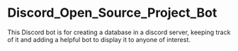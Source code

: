 # Discord_Open_Source_Project_Bot
This Discord bot is for creating a database in a discord server, keeping track of it and adding a helpful bot to display it to anyone of interest.
